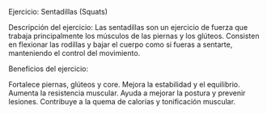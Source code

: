 Ejercicio: Sentadillas (Squats)

Descripción del ejercicio:
Las sentadillas son un ejercicio de fuerza que trabaja principalmente los músculos de las piernas y los glúteos.
 Consisten en flexionar las rodillas y bajar el cuerpo como si fueras a sentarte, manteniendo el control del movimiento.


Beneficios del ejercicio:

Fortalece piernas, glúteos y core.
Mejora la estabilidad y el equilibrio.
Aumenta la resistencia muscular.
Ayuda a mejorar la postura y prevenir lesiones.
Contribuye a la quema de calorías y tonificación muscular.

